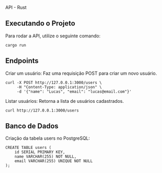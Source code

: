 API - Rust

Executando o Projeto
--------------------
Para rodar a API, utilize o seguinte comando:
```
cargo run
```
Endpoints
---------

Criar um usuário:
Faz uma requisição POST para criar um novo usuário.

```
curl -X POST http://127.0.0.1:3000/users \
     -H "Content-Type: application/json" \
     -d '{"name": "Lucas", "email": "lucas@email.com"}'
```
Listar usuários:
Retorna a lista de usuários cadastrados.
```
curl http://127.0.0.1:3000/users
```
Banco de Dados
-------------
Criação da tabela users no PostgreSQL:
```
CREATE TABLE users (
    id SERIAL PRIMARY KEY,
    name VARCHAR(255) NOT NULL,
    email VARCHAR(255) UNIQUE NOT NULL
);
```
